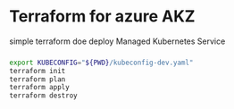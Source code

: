 # Terraform for azure AKZ

simple terraform doe deploy Managed Kubernetes Service


### 

```sh
export KUBECONFIG="${PWD}/kubeconfig-dev.yaml"
terraform init
terraform plan
terraform apply
terraform destroy

```
